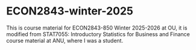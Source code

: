 # ECON2843-winter-2025
This is course material for ECON2843-850 Winter 2025-2026 at OU, it is modified from STAT7055: Introductory Statistics for Business and Finance course material at ANU, where I was a student.
